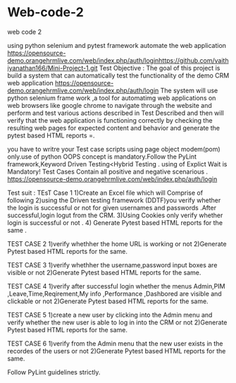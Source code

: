 # Web-code-2

web code 2

using python selenium and  pytest framework automate the web application https://opensource-demo.orangehrmlive.com/web/index.php/auth/loginhttps://github.com/vaithiyanathan166/Mini-Project-1.git
Test Objective : The goal of this project is build a  system that can automatically test  the  functionality of the demo CRM  web application https://opensource-demo.orangehrmlive.com/web/index.php/auth/login
The system will use python selenium   frame work ,a tool for automatimg web applications on web browsers like google chrome to navigate through the website and perform and test  various actions described in Test Described and then will verify that the web application 
is functioning correctly by checking the resulting web pages for expected content and behavior  and generate the pytest  based HTML reports =.

you have to writre your Test case scripts using page object modem(pom) only.use of python OOPS concept is mandatory.Follow the  PyLint framework,Keyword Driven Testing<Hybrid Testing .
 using  of Explict Wait is Mandatory!
Test Cases Contain all positive and negative scenarious .
https://opensource-demo.orangehrmlive.com/web/index.php/auth/login

Test suit :
TEsT Case 1   1)Create an Excel file which will Comprise of following 
                        2)using the Driven testing framework (DDTF)you verify whether the login is successful or not for given usernames and passwords .After successful,login logut from the CRM.
                        3)Using Cookies only verify whether login is successful or not .
                        4) Generate Pytest based HTML reports for the same .

TEST CASE 2   1)verify whethher the home URL is working or not 
                            2)Generate Pytest based HTML reports for the same.

TEST CASE 3   1)verify whethher the username,password  input boxes are visible or not 
                            2)Generate Pytest based HTML reports for the same.

TEST CASE 4   1)verify after  successful login whether the menus Admin,PIM ,Leave,Time,Reqirement,My info ,Performance ,Dashbored are visible  and clickable  or not 
                            2)Generate Pytest based HTML reports for the same.

TEST CASE 5  1)create a new user by clicking into the Admin menu and verify whether the new user is able to log in  into the CRM or not 
                            2)Generate Pytest based HTML reports for the same.

TEST CASE 6   1)verify from the Admin menu that the new user exists in the recordes of the users or not 
                            2)Generate Pytest based HTML reports for the same.

Follow PyLint guidelines strictly.
